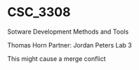 # CSC_3308
Sotware Development Methods and Tools

Thomas Horn
Partner: Jordan Peters
Lab 3

This might cause a merge conflict
